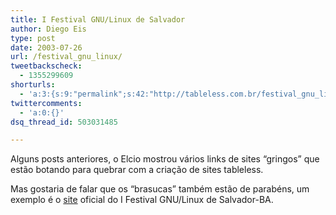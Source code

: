 ```yaml
---
title: I Festival GNU/Linux de Salvador
author: Diego Eis
type: post
date: 2003-07-26
url: /festival_gnu_linux/
tweetbackscheck:
  - 1355299609
shorturls:
  - 'a:3:{s:9:"permalink";s:42:"http://tableless.com.br/festival_gnu_linux";s:7:"tinyurl";s:26:"http://tinyurl.com/3spklln";s:4:"isgd";s:19:"http://is.gd/9IiSGe";}'
twittercomments:
  - 'a:0:{}'
dsq_thread_id: 503031485

---
```

Alguns posts anteriores, o Elcio mostrou vários links de sites &#8220;gringos&#8221; que estão botando para quebrar com a criação de sites tableless.
              
Mas gostaria de falar que os &#8220;brasucas&#8221; também estão de parabéns, um exemplo é o [site][1] oficial do I Festival GNU/Linux de Salvador-BA.

 [1]: http://www.gnulinux.im.ufba.br "I Festival GNU/Linux"